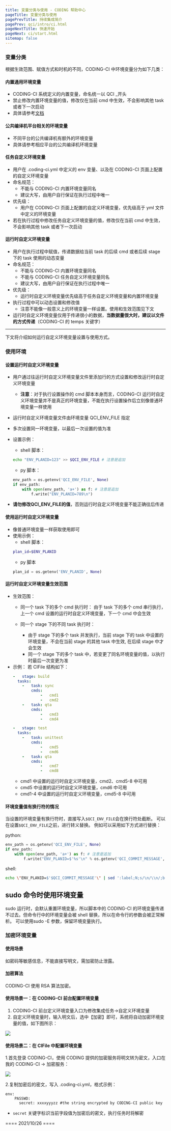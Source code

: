 ```yaml
---
title: 变量分类与使用 - CODING 帮助中心
pageTitle: 变量分类与使用
pagePrevTitle: 持续集成简介
pagePrev: qci/intro/ci.html
pageNextTitle: 快速开始
pageNext: ci/start.html
sitemap: false
---
```


### 变量分类

根据生效范围、赋值方式和时机的不同，CODING-CI 中环境变量分为如下几类：

#### 内置通用环境变量

-   CODING-CI 系统定义的内置变量，命名统一以 QCI _开头
-   禁止修改内置环境变量的值，修改仅在当前 cmd 中生效，不会影响其他 task 或者下一次启动
-   具体请参考[文档](#general)

#### 公共编译机平台相关的环境变量

-   不同平台的公共编译机有额外的环境变量
-   具体请参考相应平台的公共编译机环境变量

#### 任务自定义环境变量

-   用户在 .coding-ci.yml 中定义的 env 变量、以及在 CODING-CI 页面上配置的自定义环境变量
-   命名规范：
    -   不能与 CODING-CI 内置环境变量同名
    -   建议大写，由用户自行保证在执行过程中唯一
-   优先级：
    -   用户在 CODING-CI 页面上配置的自定义环境变量，优先级高于 yml 文件中定义的环境变量
-   若在执行过程中修改任务自定义环境变量的值，修改仅在当前 cmd 中生效，不会影响其他 task 或者下一次启动

#### 运行时自定义环境变量

-   用户在执行过程中赋值，传递数据给当前 task 的后续 cmd 或者后续 stage 下的 task 使用的动态变量
-   命名规范：
    -   不能与 CODING-CI 内置环境变量同名
    -   不能与 CODING-CI 任务自定义环境变量同名
    -   建议大写，由用户自行保证在执行过程中唯一
-   优先级：
    -   运行时自定义环境变量优先级高于任务自定义环境变量和内置环境变量
-   执行过程中可以动态设置和修改值
    -   注意不能像一般意义上的环境变量一样设置。使用和生效范围见下文
-   运行时自定义环境变量仅用于传递很小的数据，**当数据量很大时，建议以文件的方式传递**（CODING-CI 的 temps 关键字）

---

下文将介绍如何运行自定义环境变量设置与使用方式。

### 使用环境

#### 设置运行时自定义环境变量
-   用户通过往运行时自定义环境变量文件里添加行的方式设置和修改运行时自定义环境变量
    -   **注意**：对于执行设置操作的 cmd 脚本本身而言，CODING-CI 运行时自定义环境变量并不是真正的环境变量，不能在执行设置操作后立刻像普通环境变量一样使用
-   运行时自定义环境变量文件由环境变量 QCI_ENV_FILE 指定
-   多次设置同一环境变量，以最后一次设置的值为准
-   设置示例：
    -   shell 脚本：
    ```bash
    echo "ENV_PLANID=123" >> $QCI_ENV_FILE # 注意是追加
    ```
    -   py 脚本：
    ```python
    env_path = os.getenv('QCI_ENV_FILE', None)
    if env_path:
        with open(env_path, 'a+') as f: # 注意是追加
            f.write("ENV_PLANID=789\n")
    ```

-   **请勿修改QCI_ENV_FILE的值**，否则运行时自定义环境变量不能正确往后传递

#### 使用运行时自定义环境变量
-   像普通环境变量一样获取使用即可
-   使用示例：
    -   shell 脚本：
    ```bash
    plan_id=$ENV_PLANID
    ```
    -   py 脚本
    ```python
    plan_id = os.getenv('ENV_PLANID', None)
    ```

#### 运行时自定义环境变量生效范围
-   生效范围：
    -   同一个 task 下的多个 cmd 执行时：
        由于 task 下的多个 cmd 串行执行，上一个 cmd 设置的运行时自定义环境变量，下一个 cmd 中会生效

    -   同一个 stage 下的不同 task 执行时：
        -   由于 stage 下的多个 task 并发执行，当前 stage 下的 task 中设置的环境变量，不会在当前 stage 的其他 task 中生效, 在后续 stage 中才会生效
        -   同一个 stage 下的多个 task 中，若变更了同名环境变量的值，以执行时最后一次变更为准
-   示例：
若 CIFile 结构如下：
    ```yaml
    -   stage: build
      tasks:
        -   task: sync
            cmds:
                -   cmd1
                -   cmd2
        -   task: qta
            cmds:
                -   cmd3
                -   cmd4

    -   stage: test
      tasks:
        -   task: unittest
            cmds:
                -   cmd5
                -   cmd6
        -   task: qta
            cmds:
                -   cmd7
                -   cmd8
    ```
    -   cmd1 中设置的运行时自定义环境变量，cmd2、cmd5-8 中可用
    -   cmd5 中设置的运行时自定义环境变量，cmd6 中可用
    -   cmd1-4 中设置的运行时自定义环境变量，cmd5-8 中可用

#### 环境变量值有换行符的情况

当设置的环境变量有换行符时，直接写入`$QCI_ENV_FILE`会在换行符处截断。
可以在设置`$QCI_ENV_FILE`之前，进行转义替换。
例如可以采用如下方式进行替换：

python:
```python
env_path = os.getenv('QCI_ENV_FILE', None)
if env_path:
    with open(env_path, 'a+') as f: # 注意是追加
        f.write("ENV_PLANID=$'%s'\n" % os.getenv('QCI_COMMIT_MESSAGE', "").replace("\n", "\\n"))
```

shell:
```bash
echo \"ENV_PLANID=$'$QCI_COMMIT_MESSAGE'\" | sed ':label;N;s/\n/\\n/;b label' >> $QCI_ENV_FILE
```

## sudo 命令时使用环境变量

sudo 运行时，会默认重置环境变量，所以脚本中的 CODING-CI 的环境变量传递不过去。但命令行中的环境变量会被 shell 替换，所以在命令行的参数会被正常解析。
可以使用sudo -E 参数，保留环境变量执行。


### 加密环境变量

#### 使用场景

如密码等敏感信息，不能直接写明文，需加密防止泄露。

#### 加密算法

CODING-CI 使用 RSA 算法加密。

#### 使用场景一：在 CODING-CI 前台配置环境变量
1.  CODING-CI 前台定义环境变量入口为修改集成任务->自定义环境变量
2.  自定义环境变量时，输入明文后，选中【加密】即可，系统将自动加密环境变量的值，如下图所示：

![](https://help-assets.codehub.cn/enterprise/20211026145105.png)

#### 使用场景二：在 CIFile 中配置环境变量

1.首先登录 CODING-CI，使用 CODING 提供的加密服务将明文转为密文，入口在我的 CODING-CI -> 加密服务：

![](https://help-assets.codehub.cn/enterprise/20211026145206.png)

2.复制加密后的密文，写入 .coding-ci.yml，格式示例：
```
env:
    PASSWD:
      secret: xxxxyyyzz #the string encrypted by CODING-CI public key
```
-   `secret` 关键字标识当前字段值为加密后的密文，执行任务时将解密

==== 2021/10/26 ====
